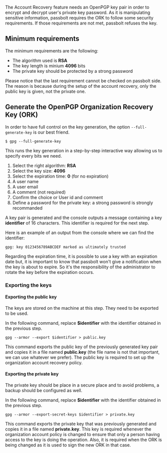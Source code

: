 The Account Recovery feature needs an OpenPGP key pair in order to encrypt and decrypt user's private key password.
As it is manipulating sensitive information, passbolt requires the ORK to follow some security requirements.
If those requirements are not met, passbolt refuses the key.

## Minimum requirements

The minimum requirements are the following:

- The algorithm used is __RSA__
- The key length is minium __4096__ bits
- The private key should be protected by a strong password

Please notice that the last requirement cannot be checked on passbolt side. The reason is because during the setup of the account recovery, only the public key is given, not the private one.

## Generate the OpenPGP Organization Recovery Key (ORK)

In order to have full control on the key generation, the option `--full-generate-key` is our best friend.

```shell
$ gpg --full-generate-key
```

This runs the key generation in a step-by-step interactive way allowing us to specify every bits we need.

1. Select the right algorithm: __RSA__
2. Select the key size: __4096__
3. Select the expiration time: __0__ (for no expiration)
4. A user name
5. A user email
6. A comment (not required)
7. Confirm the choice or User id and comment
8. Define a password for the private key: a strong password is strongly recommanded

A key pair is generated and the console outputs a message containing a key __identifier__ of 16 characters. This identifier is required for the next step.

Here is an example of an output from the console where we can find the identifier:

```shell
gpg: key 0123456789ABCDEF marked as ultimately trusted
```

Regarding the expiration time, it is possible to use a key with an expiration date but, it is important to know that passbolt won't give a notification when the key is about to expire. So it's the responsibility of the administrator to rotate the key before the expiration occurs.

### Exporting the keys

#### Exporting the public key

The keys are stored on the machine at this step. They need to be exported to be used.

In the following command, replace __$identifier__ with the identifier obtained in the previous step.
```shell
gpg --armor --export $identifier > public.key
```

This command exports the public key of the previously generated key pair and copies it in a file named __public.key__ (the file name is not that important, we can use whatever we prefer).
The public key is required to set up the organization account recovery policy.

#### Exporting the private key

The private key should be place in a secure place and to avoid problems, a backup should be configured as well.

In the following command, replace __$identifier__ with the identifier obtained in the previous step.

```shell
gpg --armor --export-secret-keys $identifier > private.key
```

This command exports the private key that was previously generated and copies it in a file named __private.key__. 
This key is required whenever the organization account policy is changed to ensure that only a person having access to the key is doing the operation.
Also, it is required when the ORK is being changed as it is used to sign the new ORK in that case.